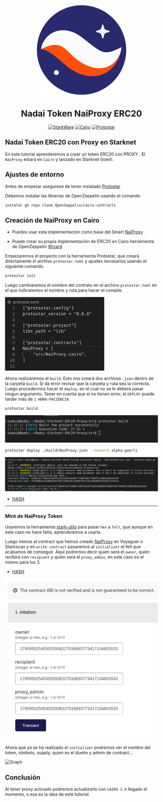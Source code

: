 <div align="center">
    <img src="./Imagenes/Starknet.png" style="width: 300px">
    <h1>Nadai Token NaiProxy ERC20</h1>

[![StarkWare](https://img.shields.io/badge/powered_by-StarkWare-navy?style=for-the-badge&flat&logo=Starkware)](https://starkware.co/)
[![Cairo](https://img.shields.io/badge/-%F0%9F%90%AB%20%20Cairo-red?style=for-the-badge&flat&logo=Cairo)](https://www.cairo-lang.org/)
[![Protostar](https://img.shields.io/badge/-%E2%9C%A8PROTOSTAR-blue?style=for-the-badge&flat&logo=Protostar)](https://docs.swmansion.com/protostar/)
</div>

## Nadai Token ERC20 con Proxy en Starknet

En este tutorial aprenderemos a crear un token ERC20 con PROXY . El `NaiProxy` estará en `Cairo` y lanzado en Starknet Goerli. 

## Ajustes de entorno

Antes de empezar asegurese de tener instalado [Protostar](https://github.com/Nadai2010/Nadai-ERC721-Protostar-Cairo#instalaci%C3%B3n)

Debemos instalar las librerias de OpenZeppelin usando el comando

```bash
instalar gh repo clone OpenZeppelin/cairo-contracts
```

## Creación de NaiProxy en Cairo

* Puedes usar esta implementación como base del Smart [NaiProxy](https://github.com/Nadai2010/Nadai-Starknet-ERC20-Proxy/src/NaiProxy.cairo)

* Puede crear su propia implementación de ERC20 en Cairo herramienta de OpenZeppelin [Wizard](https://wizard.openzeppelin.com/cairo#erc20)

Empezaremos el proyecto con la herramienta Protostar, que creará directamente el archivo `protostar.toml` y ajustes necesarios usando el siguiente comando.

```bash
protostar init
```

Luego cambiaremos el nombre del contrato en el archivo `protostar.toml` en el que indicaremos el nombre y ruta para hacer el compile.

![Graph](/Imagenes/toml.png)

Ahora realizaremos el `build`. Esto nos creará dos archivos `.json` dentro de la carpeta `build`. Si da error revisar que la carpeta y ruta sea la correcta. Luego procedermos hacer el `deploy`, en el cual no se le deberá pasar ningun argumento. Tener en cuenta que si no tienen error, el `DEPLOY` puede tardar más de `1 HORA-PACIENCIA`.

```bash
protostar build
```

![Graph](/Imagenes/build.png)


```bash
protostar deploy ./build/NaiProxy.json --network alpha-goerli
```

![Graph](/Imagenes/deploy.png)

* [HASH](https://goerli.voyager.online/contract/0x04f1677490ac748f53e3972ab95a4dd61f54b079b57598bf6c108dabb42e6e9d)

---

### Mint de NaiProxy Token

Usaremos la herramienta [stark-utils](https://www.stark-utils.xyz/converter) para pasar `hex` a `felt`, que aunque en este caso no hace falta, aprenderemos a usarla.

Luego iremos al contract que hemos creado [NaiProxy](https://goerli.voyager.online/contract/0x04f1677490ac748f53e3972ab95a4dd61f54b079b57598bf6c108dabb42e6e9d#writeContract) en Voyaguer o Starkscan y en `write contract` pasaremos al `initializer` el felt que acabamos de conseguir. Aquí podremos decir quien será el `owner`, quien recibirá con `recipient` y quien será el `proxy_admin`, en este caso es el mismo para los 3.

* [HASH](https://goerli.voyager.online/tx/0x23b57abcfd2bf38ab1686d6a9babad52ce9377f572459759d65570b6d28a2b2)

![Graph](/Imagenes/ini.png)


Ahora que ya se ha realizado el `initializer` podremos ver el nombre del token, simbolo, supply, quien es el dueño y admin de contract...

![Graph](/Imagenes/nai.png)


## Conclusión

Al tener proxy activado podremos actualizarlo con `CAIRO 1.0` llegado el momento, o esa es la idea de este tutorial.

